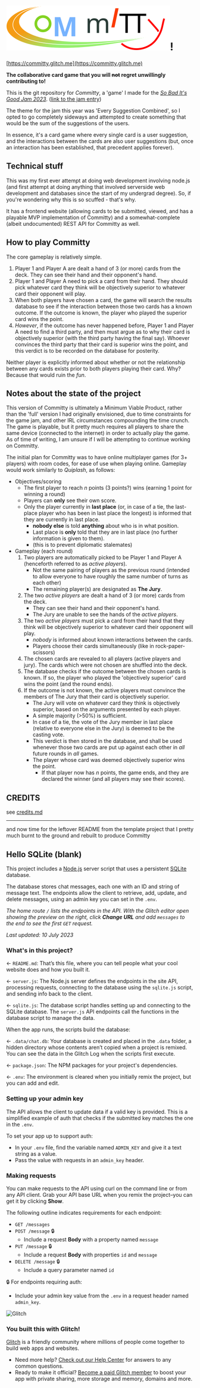 # ![Committy](./src/public/assets/icons/committy.svg)!

[https://committy.glitch.me](https://committy.glitch.me)

**The collaborative card game that you will ~~not~~ regret unwillingly contributing to!**

This is the git repository for *Committy*, a 'game' I made for the
[*So Bad It's Good Jam 2023*](https://itch.io/jam/sbigjam2023).
([link to the jam entry](https://itch.io/jam/sbigjam2023/rate/2204456))

The theme for the jam this year was 'Every Suggestion Combined',
so I opted to go completely sideways and attempted to create something that
would be the sum of the suggestions of the users.

In essence, it's a card game where every single card is a user suggestion,
and the interactions between the cards are also user suggestions (but,
once an interaction has been established, that precedent applies forever).

## Technical stuff

This was my first ever attempt at doing web development involving node.js
(and first attempt at doing anything that involved serverside web
development and databases since the start of my undergrad degree).
So, if you're wondering why this is so scuffed - that's why.

It has a frontend website (allowing cards to be submitted, viewed,
and has a playable MVP implementation of Committy) and a somewhat-complete
(albeit undocumented) REST API for Committy as well.

## How to play Committy

The core gameplay is relatively simple.

1. Player 1 and Player A are dealt a hand of 3 (or more) cards from the deck.
They can see their hand and their opponent's hand.
2. Player 1 and Player A need to pick a card from their hand.
They should pick whatever card they think will be objectively superior to
whatever card their opponent will play.
3. When both players have chosen a card, the game will search the results
database to see if the interaction between those two cards has a known
outcome. If the outcome is known, the player who played the superior card
wins the point.
4. *However*, if the outcome has never happened before, Player 1 and
Player A need to find a third party, and then must argue as to why their
card is objectively superior (with the third party having the final say).
Whoever convinces the third party that their card is superior wins the
point, and this verdict is to be recorded on the database for posterity.

Neither player is explicitly informed about whether or not the relationship
between any cards exists prior to both players playing their card. Why?
Because that would ruin the *fun*.

## Notes about the state of the project

This version of Committy is ultimately a Minimum Viable Product, rather
than the 'full' version I had originally envisioned, due to time
constraints for the game jam, and other IRL circumstances compounding the
time crunch. The game is playable, but it pretty much requires all players
to share the same device (connected to the internet) in order to actually
play the game. As of time of writing, I am unsure if I will be attempting
to continue working on Committy.

The initial plan for Committy was to have online multiplayer games (for 3+
players) with room codes, for ease of use when playing online. Gameplay would work similarly to *Quiplash*, as follows:

* Objectives/scoring
  * The first player to reach *n* points (3 points?) wins
  (earning 1 point for winning a round)
  * Players can **only** see their own score.
  * Only the player currently in **last place** (or, in case of a tie, the
  last-place player who has been in last place the longest) is informed
  that they are currently in last place.
    * **nobody else** is told **anything** about who is in what position.
    * Last place is **only** told that they are in last place (no further
    information is given to them).
    * (this is to prevent diplomatic stalemates)
* Gameplay (each round)
  1. Two players are automatically picked to be Player 1 and Player A
  (henceforth referred to as *active players*).
      * Not the same pairing of players as the previous round (intended to
      allow everyone to have roughly the same number of turns as each 
      other)
      * The remaining player(s) are designated as **The Jury**.
  2. The two *active players* are dealt a hand of 3 (or more) cards from
  the deck.
      * They can see their hand and their opponent's hand.
      * The Jury are unable to see the hands of the *active players*.
  3. The two *active players* must pick a card from their hand that they
  think will be objectively superior to whatever card their opponent will
  play.
      * *nobody* is informed about known interactions between the cards.
      * Players choose their cards simultaneously (like in
      rock-paper-scissors)
  4. The chosen cards are revealed to all players (active players and
  jury). The cards which were not chosen are shuffled into the deck.
  5. The database checks if the outcome between the chosen cards is known.
  If so, the player who played the 'objectively superior' card wins the
  point (and the round ends).
  6. If the outcome is not known, the active players must convince
  the members of The Jury that their card is objectively superior.
      * The Jury will vote on whatever card they think is objectively
      superior, based on the arguments presented by each player.
      * A simple majority (>50%) is sufficient.
      * In case of a tie, the vote of the Jury member in last place
      (relative to everyone else in the Jury) is deemed to be the casting
      vote.
      * This verdict is then stored in the database, and shall be used
      whenever those two cards are put up against each other in *all*
      future rounds in *all* games.
      * The player whose card was deemed objectively superior wins the
      point.
        * If that player now has *n* points, the game ends, and they
        are declared the winner (and all players may see their scores).

## CREDITS

see [credits.md](./credits.md)

---

and now time for the leftover README from the template project that I
pretty much burnt to the ground and rebuilt to produce Committy

## Hello SQLite (blank)

This project includes a [Node.js](https://nodejs.org/en/about/) server script that uses a persistent [SQLite](https://www.sqlite.org) database.

The database stores chat messages, each one with an ID and string of message text. The endpoints allow the client to retrieve, add, update, and delete messages, using an admin key you can set in the `.env`.

_The home route `/` lists the endpoints in the API. With the Glitch editor open showing the preview on the right, click __Change URL__ and add `messages` to the end to see the first `GET` request._

_Last updated: 10 July 2023_

### What's in this project?

← `README.md`: That’s this file, where you can tell people what your cool website does and how you built it.

← `server.js`: The Node.js server defines the endpoints in the site API, processing requests, connecting to the database using the `sqlite.js` script, and sending info back to the client.

← `sqlite.js`: The database script handles setting up and connecting to the SQLite database. The `server.js` API endpoints call the functions in the database script to manage the data.

When the app runs, the scripts build the database:

← `.data/chat.db`: Your database is created and placed in the `.data` folder, a hidden directory whose contents aren’t copied when a project is remixed. You can see the data in the Glitch Log when the scripts first execute.

← `package.json`: The NPM packages for your project's dependencies.

← `.env`: The environment is cleared when you initially remix the project, but you can add and edit.

### Setting up your admin key

The API allows the client to update data if a valid key is provided. This is a simplified example of auth that checks if the submitted key matches the one in the `.env`.

To set your app up to support auth:

* In your `.env` file, find the variable named `ADMIN_KEY` and give it a text string as a value.
* Pass the value with requests in an `admin_key` header.

### Making requests

You can make requests to the API using curl on the command line or from any API client. Grab your API base URL when you remix the project–you can get it by clicking __Show__.

The following outline indicates requirements for each endpoint:

* `GET /messages`
* `POST /message` 🔒
  * Include a request __Body__ with a property named `message`
* `PUT /message` 🔒
  * Include a request __Body__ with properties `id` and `message`
* `DELETE /message` 🔒
  * Include a query parameter named `id`

🔒 For endpoints requiring auth:
* Include your admin key value from the `.env` in a request header named `admin_key`.

![Glitch](https://cdn.glitch.com/a9975ea6-8949-4bab-addb-8a95021dc2da%2FLogo_Color.svg?v=1602781328576)

### You built this with Glitch!

[Glitch](https://glitch.com) is a friendly community where millions of people come together to build web apps and websites.

- Need more help? [Check out our Help Center](https://help.glitch.com/) for answers to any common questions.
- Ready to make it official? [Become a paid Glitch member](https://glitch.com/pricing) to boost your app with private sharing, more storage and memory, domains and more.
